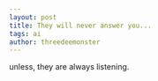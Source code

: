 ```yaml
---
layout: post
title: They will never answer you...
tags: ai
author: threedeemonster
---
```


unless, they are always listening.
